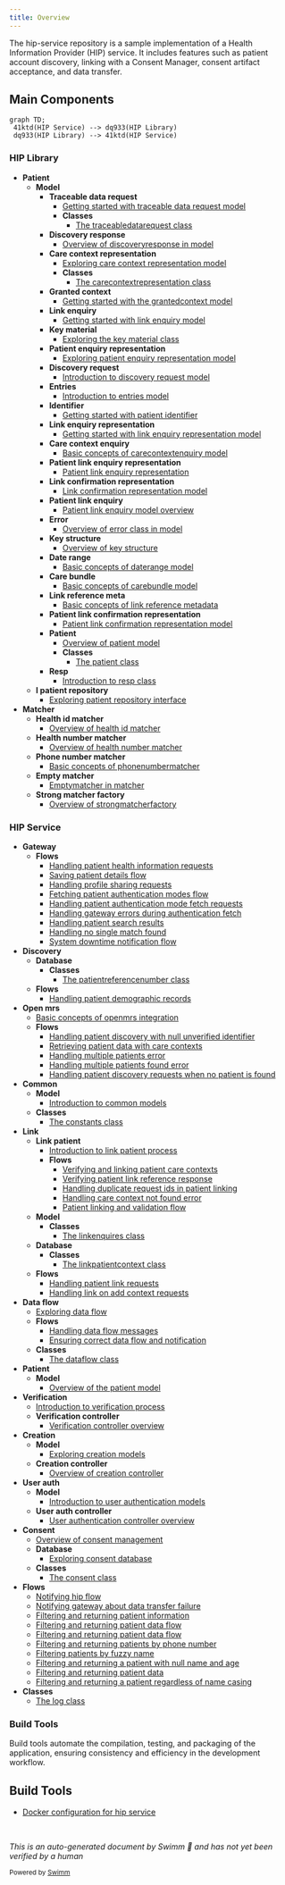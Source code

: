 ```yaml
---
title: Overview
---
```

The hip-service repository is a sample implementation of a Health Information Provider (HIP) service. It includes features such as patient account discovery, linking with a Consent Manager, consent artifact acceptance, and data transfer.

## Main Components

```mermaid
graph TD;
 41ktd(HIP Service) --> dq933(HIP Library)
 dq933(HIP Library) --> 41ktd(HIP Service)
```

### HIP Library

- **Patient**
  - **Model**
    - **Traceable data request**
      - <SwmLink doc-title="Getting started with traceable data request model">[Getting started with traceable data request model](/.swm/getting-started-with-traceable-data-request-model.iftrpbsk.sw.md)</SwmLink>
      - **Classes**
        - <SwmLink doc-title="The traceabledatarequest class">[The traceabledatarequest class](/.swm/the-traceabledatarequest-class.vckib.sw.md)</SwmLink>
    - **Discovery response**
      - <SwmLink doc-title="Overview of discoveryresponse in model">[Overview of discoveryresponse in model](/.swm/overview-of-discoveryresponse-in-model.h0utsuwq.sw.md)</SwmLink>
    - **Care context representation**
      - <SwmLink doc-title="Exploring care context representation model">[Exploring care context representation model](/.swm/exploring-care-context-representation-model.re8qx03t.sw.md)</SwmLink>
      - **Classes**
        - <SwmLink doc-title="The carecontextrepresentation class">[The carecontextrepresentation class](/.swm/the-carecontextrepresentation-class.tkqmh.sw.md)</SwmLink>
    - **Granted context**
      - <SwmLink doc-title="Getting started with the grantedcontext model">[Getting started with the grantedcontext model](/.swm/getting-started-with-the-grantedcontext-model.w7soiga4.sw.md)</SwmLink>
    - **Link enquiry**
      - <SwmLink doc-title="Getting started with link enquiry model">[Getting started with link enquiry model](/.swm/getting-started-with-link-enquiry-model.z5qjuug0.sw.md)</SwmLink>
    - **Key material**
      - <SwmLink doc-title="Exploring the key material class">[Exploring the key material class](/.swm/exploring-the-key-material-class.vo1qqfzv.sw.md)</SwmLink>
    - **Patient enquiry representation**
      - <SwmLink doc-title="Exploring patient enquiry representation model">[Exploring patient enquiry representation model](/.swm/exploring-patient-enquiry-representation-model.nl2kn0e6.sw.md)</SwmLink>
    - **Discovery request**
      - <SwmLink doc-title="Introduction to discovery request model">[Introduction to discovery request model](/.swm/introduction-to-discovery-request-model.1clilzaa.sw.md)</SwmLink>
    - **Entries**
      - <SwmLink doc-title="Introduction to entries model">[Introduction to entries model](/.swm/introduction-to-entries-model.u6hv4ish.sw.md)</SwmLink>
    - **Identifier**
      - <SwmLink doc-title="Getting started with patient identifier">[Getting started with patient identifier](/.swm/getting-started-with-patient-identifier.puudye60.sw.md)</SwmLink>
    - **Link enquiry representation**
      - <SwmLink doc-title="Getting started with link enquiry representation model">[Getting started with link enquiry representation model](/.swm/getting-started-with-link-enquiry-representation-model.6hzsgfe5.sw.md)</SwmLink>
    - **Care context enquiry**
      - <SwmLink doc-title="Basic concepts of carecontextenquiry model">[Basic concepts of carecontextenquiry model](/.swm/basic-concepts-of-carecontextenquiry-model.g6y9s0a7.sw.md)</SwmLink>
    - **Patient link enquiry representation**
      - <SwmLink doc-title="Patient link enquiry representation">[Patient link enquiry representation](/.swm/patient-link-enquiry-representation.ho5ubd7b.sw.md)</SwmLink>
    - **Link confirmation representation**
      - <SwmLink doc-title="Link confirmation representation model">[Link confirmation representation model](/.swm/link-confirmation-representation-model.do3qv3jm.sw.md)</SwmLink>
    - **Patient link enquiry**
      - <SwmLink doc-title="Patient link enquiry model overview">[Patient link enquiry model overview](/.swm/patient-link-enquiry-model-overview.pe6m7l8n.sw.md)</SwmLink>
    - **Error**
      - <SwmLink doc-title="Overview of error class in model">[Overview of error class in model](/.swm/overview-of-error-class-in-model.q7aldky4.sw.md)</SwmLink>
    - **Key structure**
      - <SwmLink doc-title="Overview of key structure">[Overview of key structure](/.swm/overview-of-key-structure.36h2znvd.sw.md)</SwmLink>
    - **Date range**
      - <SwmLink doc-title="Basic concepts of daterange model">[Basic concepts of daterange model](/.swm/basic-concepts-of-daterange-model.h3pj033l.sw.md)</SwmLink>
    - **Care bundle**
      - <SwmLink doc-title="Basic concepts of carebundle model">[Basic concepts of carebundle model](/.swm/basic-concepts-of-carebundle-model.viqxeh1n.sw.md)</SwmLink>
    - **Link reference meta**
      - <SwmLink doc-title="Basic concepts of link reference metadata">[Basic concepts of link reference metadata](/.swm/basic-concepts-of-link-reference-metadata.u883vtd4.sw.md)</SwmLink>
    - **Patient link confirmation representation**
      - <SwmLink doc-title="Patient link confirmation representation model">[Patient link confirmation representation model](/.swm/patient-link-confirmation-representation-model.z3rv8ncs.sw.md)</SwmLink>
    - **Patient**
      - <SwmLink doc-title="Overview of patient model">[Overview of patient model](/.swm/overview-of-patient-model.azjhj9v4.sw.md)</SwmLink>
      - **Classes**
        - <SwmLink doc-title="The patient class">[The patient class](/.swm/the-patient-class.r9sl2.sw.md)</SwmLink>
    - **Resp**
      - <SwmLink doc-title="Introduction to resp class">[Introduction to resp class](/.swm/introduction-to-resp-class.hx86gj9c.sw.md)</SwmLink>
  - **I patient repository**
    - <SwmLink doc-title="Exploring patient repository interface">[Exploring patient repository interface](/.swm/exploring-patient-repository-interface.cn8ba32f.sw.md)</SwmLink>
- **Matcher**
  - **Health id matcher**
    - <SwmLink doc-title="Overview of health id matcher">[Overview of health id matcher](/.swm/overview-of-health-id-matcher.kqoev6xu.sw.md)</SwmLink>
  - **Health number matcher**
    - <SwmLink doc-title="Overview of health number matcher">[Overview of health number matcher](/.swm/overview-of-health-number-matcher.upz106u5.sw.md)</SwmLink>
  - **Phone number matcher**
    - <SwmLink doc-title="Basic concepts of phonenumbermatcher">[Basic concepts of phonenumbermatcher](/.swm/basic-concepts-of-phonenumbermatcher.pv63t1dd.sw.md)</SwmLink>
  - **Empty matcher**
    - <SwmLink doc-title="Emptymatcher in matcher">[Emptymatcher in matcher](/.swm/emptymatcher-in-matcher.y24wqb2v.sw.md)</SwmLink>
  - **Strong matcher factory**
    - <SwmLink doc-title="Overview of strongmatcherfactory">[Overview of strongmatcherfactory](/.swm/overview-of-strongmatcherfactory.icgjswpc.sw.md)</SwmLink>

### HIP Service

- **Gateway**
  - **Flows**
    - <SwmLink doc-title="Handling patient health information requests">[Handling patient health information requests](/.swm/handling-patient-health-information-requests.i9s6691j.sw.md)</SwmLink>
    - <SwmLink doc-title="Saving patient details flow">[Saving patient details flow](/.swm/saving-patient-details-flow.7yngv0jr.sw.md)</SwmLink>
    - <SwmLink doc-title="Handling profile sharing requests">[Handling profile sharing requests](/.swm/handling-profile-sharing-requests.xg91627x.sw.md)</SwmLink>
    - <SwmLink doc-title="Fetching patient authentication modes flow">[Fetching patient authentication modes flow](/.swm/fetching-patient-authentication-modes-flow.51941yij.sw.md)</SwmLink>
    - <SwmLink doc-title="Handling patient authentication mode fetch requests">[Handling patient authentication mode fetch requests](/.swm/handling-patient-authentication-mode-fetch-requests.97p4853a.sw.md)</SwmLink>
    - <SwmLink doc-title="Handling gateway errors during authentication fetch">[Handling gateway errors during authentication fetch](/.swm/handling-gateway-errors-during-authentication-fetch.q9efkw97.sw.md)</SwmLink>
    - <SwmLink doc-title="Handling patient search results">[Handling patient search results](/.swm/handling-patient-search-results.6fac1xcf.sw.md)</SwmLink>
    - <SwmLink doc-title="Handling no single match found">[Handling no single match found](/.swm/handling-no-single-match-found.zpr3mdwb.sw.md)</SwmLink>
    - <SwmLink doc-title="System downtime notification flow">[System downtime notification flow](/.swm/system-downtime-notification-flow.g0lmqsue.sw.md)</SwmLink>
- **Discovery**
  - **Database**
    - **Classes**
      - <SwmLink doc-title="The patientreferencenumber class">[The patientreferencenumber class](/.swm/the-patientreferencenumber-class.zrtc2.sw.md)</SwmLink>
  - **Flows**
    - <SwmLink doc-title="Handling patient demographic records">[Handling patient demographic records](/.swm/handling-patient-demographic-records.5wc357iy.sw.md)</SwmLink>
- **Open mrs**
  - <SwmLink doc-title="Basic concepts of openmrs integration">[Basic concepts of openmrs integration](/.swm/basic-concepts-of-openmrs-integration.zf9u62ri.sw.md)</SwmLink>
  - **Flows**
    - <SwmLink doc-title="Handling patient discovery with null unverified identifier">[Handling patient discovery with null unverified identifier](/.swm/handling-patient-discovery-with-null-unverified-identifier.uf3c9mkn.sw.md)</SwmLink>
    - <SwmLink doc-title="Retrieving patient data with care contexts">[Retrieving patient data with care contexts](/.swm/retrieving-patient-data-with-care-contexts.kq1cmuui.sw.md)</SwmLink>
    - <SwmLink doc-title="Handling multiple patients error">[Handling multiple patients error](/.swm/handling-multiple-patients-error.6eqzcqzs.sw.md)</SwmLink>
    - <SwmLink doc-title="Handling multiple patients found error">[Handling multiple patients found error](/.swm/handling-multiple-patients-found-error.exkakuu6.sw.md)</SwmLink>
    - <SwmLink doc-title="Handling patient discovery requests when no patient is found">[Handling patient discovery requests when no patient is found](/.swm/handling-patient-discovery-requests-when-no-patient-is-found.dd5c5vzp.sw.md)</SwmLink>
- **Common**
  - **Model**
    - <SwmLink doc-title="Introduction to common models">[Introduction to common models](/.swm/introduction-to-common-models.fv9lxsj4.sw.md)</SwmLink>
  - **Classes**
    - <SwmLink doc-title="The constants class">[The constants class](/.swm/the-constants-class.fh877.sw.md)</SwmLink>
- **Link**
  - **Link patient**
    - <SwmLink doc-title="Introduction to link patient process">[Introduction to link patient process](/.swm/introduction-to-link-patient-process.zxx9hoov.sw.md)</SwmLink>
    - **Flows**
      - <SwmLink doc-title="Verifying and linking patient care contexts">[Verifying and linking patient care contexts](/.swm/verifying-and-linking-patient-care-contexts.s3ysqya6.sw.md)</SwmLink>
      - <SwmLink doc-title="Verifying patient link reference response">[Verifying patient link reference response](/.swm/verifying-patient-link-reference-response.h7yzfyso.sw.md)</SwmLink>
      - <SwmLink doc-title="Handling duplicate request ids in patient linking">[Handling duplicate request ids in patient linking](/.swm/handling-duplicate-request-ids-in-patient-linking.sq9w2046.sw.md)</SwmLink>
      - <SwmLink doc-title="Handling care context not found error">[Handling care context not found error](/.swm/handling-care-context-not-found-error.g38lomg0.sw.md)</SwmLink>
      - <SwmLink doc-title="Patient linking and validation flow">[Patient linking and validation flow](/.swm/patient-linking-and-validation-flow.o6k7ppcw.sw.md)</SwmLink>
  - **Model**
    - **Classes**
      - <SwmLink doc-title="The linkenquires class">[The linkenquires class](/.swm/the-linkenquires-class.fzyle.sw.md)</SwmLink>
  - **Database**
    - **Classes**
      - <SwmLink doc-title="The linkpatientcontext class">[The linkpatientcontext class](/.swm/the-linkpatientcontext-class.k1vi2.sw.md)</SwmLink>
  - **Flows**
    - <SwmLink doc-title="Handling patient link requests">[Handling patient link requests](/.swm/handling-patient-link-requests.o4eostog.sw.md)</SwmLink>
    - <SwmLink doc-title="Handling link on add context requests">[Handling link on add context requests](/.swm/handling-link-on-add-context-requests.c7l7in0i.sw.md)</SwmLink>
- **Data flow**
  - <SwmLink doc-title="Exploring data flow">[Exploring data flow](/.swm/exploring-data-flow.yogvbhdz.sw.md)</SwmLink>
  - **Flows**
    - <SwmLink doc-title="Handling data flow messages">[Handling data flow messages](/.swm/handling-data-flow-messages.bqf0h6xv.sw.md)</SwmLink>
    - <SwmLink doc-title="Ensuring correct data flow and notification">[Ensuring correct data flow and notification](/.swm/ensuring-correct-data-flow-and-notification.9jh7j14z.sw.md)</SwmLink>
  - **Classes**
    - <SwmLink doc-title="The dataflow class">[The dataflow class](/.swm/the-dataflow-class.wo3ck.sw.md)</SwmLink>
- **Patient**
  - **Model**
    - <SwmLink doc-title="Overview of the patient model">[Overview of the patient model](/.swm/overview-of-the-patient-model.kdipw8iw.sw.md)</SwmLink>
- **Verification**
  - <SwmLink doc-title="Introduction to verification process">[Introduction to verification process](/.swm/introduction-to-verification-process.skni4qba.sw.md)</SwmLink>
  - **Verification controller**
    - <SwmLink doc-title="Verification controller overview">[Verification controller overview](/.swm/verification-controller-overview.47q3yw6o.sw.md)</SwmLink>
- **Creation**
  - **Model**
    - <SwmLink doc-title="Exploring creation models">[Exploring creation models](/.swm/exploring-creation-models.xz22ws3o.sw.md)</SwmLink>
  - **Creation controller**
    - <SwmLink doc-title="Overview of creation controller">[Overview of creation controller](/.swm/overview-of-creation-controller.vr3pqbye.sw.md)</SwmLink>
- **User auth**
  - **Model**
    - <SwmLink doc-title="Introduction to user authentication models">[Introduction to user authentication models](/.swm/introduction-to-user-authentication-models.li95s035.sw.md)</SwmLink>
  - **User auth controller**
    - <SwmLink doc-title="User authentication controller overview">[User authentication controller overview](/.swm/user-authentication-controller-overview.qyvvejad.sw.md)</SwmLink>
- **Consent**
  - <SwmLink doc-title="Overview of consent management">[Overview of consent management](/.swm/overview-of-consent-management.e8fefpx9.sw.md)</SwmLink>
  - **Database**
    - <SwmLink doc-title="Exploring consent database">[Exploring consent database](/.swm/exploring-consent-database.9hqw0pk6.sw.md)</SwmLink>
  - **Classes**
    - <SwmLink doc-title="The consent class">[The consent class](/.swm/the-consent-class.4kmhj.sw.md)</SwmLink>
- **Flows**
  - <SwmLink doc-title="Notifying hip flow">[Notifying hip flow](/.swm/notifying-hip-flow.ylr5e6r3.sw.md)</SwmLink>
  - <SwmLink doc-title="Notifying gateway about data transfer failure">[Notifying gateway about data transfer failure](/.swm/notifying-gateway-about-data-transfer-failure.dwhnxc58.sw.md)</SwmLink>
  - <SwmLink doc-title="Filtering and returning patient information">[Filtering and returning patient information](/.swm/filtering-and-returning-patient-information.bgn4r7c8.sw.md)</SwmLink>
  - <SwmLink doc-title="Filtering and returning patient data flow">[Filtering and returning patient data flow](/.swm/filtering-and-returning-patient-data-flow.xfgk68tt.sw.md)</SwmLink>
  - <SwmLink doc-title="Filtering and returning patient data flow">[Filtering and returning patient data flow](/.swm/filtering-and-returning-patient-data-flow.j8582efh.sw.md)</SwmLink>
  - <SwmLink doc-title="Filtering and returning patients by phone number">[Filtering and returning patients by phone number](/.swm/filtering-and-returning-patients-by-phone-number.0i8d85w6.sw.md)</SwmLink>
  - <SwmLink doc-title="Filtering patients by fuzzy name">[Filtering patients by fuzzy name](/.swm/filtering-patients-by-fuzzy-name.6umjbxnb.sw.md)</SwmLink>
  - <SwmLink doc-title="Filtering and returning a patient with null name and age">[Filtering and returning a patient with null name and age](/.swm/filtering-and-returning-a-patient-with-null-name-and-age.40lgwz90.sw.md)</SwmLink>
  - <SwmLink doc-title="Filtering and returning patient data">[Filtering and returning patient data](/.swm/filtering-and-returning-patient-data.3el0re0q.sw.md)</SwmLink>
  - <SwmLink doc-title="Filtering and returning a patient regardless of name casing">[Filtering and returning a patient regardless of name casing](/.swm/filtering-and-returning-a-patient-regardless-of-name-casing.rkasmn0a.sw.md)</SwmLink>
- **Classes**
  - <SwmLink doc-title="The log class">[The log class](/.swm/the-log-class.g0h39.sw.md)</SwmLink>

### Build Tools

Build tools automate the compilation, testing, and packaging of the application, ensuring consistency and efficiency in the development workflow.

## Build Tools

- <SwmLink doc-title="Docker configuration for hip service">[Docker configuration for hip service](/.swm/docker-configuration-for-hip-service.5js28xtw.sw.md)</SwmLink>

&nbsp;

*This is an auto-generated document by Swimm 🌊 and has not yet been verified by a human*

<SwmMeta version="3.0.0" repo-id="Z2l0aHViJTNBJTNBaGlwLXNlcnZpY2UlM0ElM0FTd2ltbS1EZW1v" repo-name="hip-service"><sup>Powered by [Swimm](/)</sup></SwmMeta>
